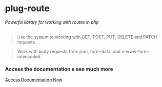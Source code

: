 # plug-route
###### Powerful library for working with routes in php

> Use the system to working with GET, POST, PUT, DELETE and PATCH requests.

> Work with body requests from json, form-data, and x-www-form-urlencoded.

### Access the documentation e see much more
<a href="https://github.com/erandirjunior/plug-route/blob/master/doc/installation.md">Access Documentation Now</a>
